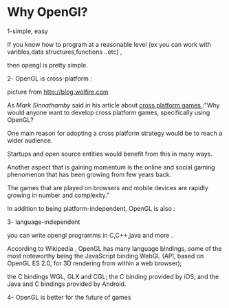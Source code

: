 
# Why OpenGl?

1-simple, easy 

 If you know how to program at a reasonable level (ex you can work  with varibles,data structures,functions ..etc) ,
 
 then opengl is pretty simple.


2- OpenGL is cross-platform :

picture from http://blog.wolfire.com

As *Mark Sinnathamby* said in his article about [cross platform games ](http://www.codeproject.com/Articles/358223/Cross-platform-game-design-and-development-using-O):"Why would anyone want to develop cross platform games, specifically using OpenGL? 

One main reason for adopting a cross platform strategy would be to reach a wider audience.

Startups and open source entities would benefit from this in many ways. 

Another aspect that is gaining momentum is the online and social gaming phenomenon that has been growing from few years back.

The games that are played on browsers and mobile devices are rapidly growing in number and complexity."

In addition to being platform-independent, OpenGL is also :

3- language-independent 

 you can write opengl programms in C,C++,java and more .
 
  According to Wikipedia , OpenGL has many language bindings, some of the most noteworthy being the JavaScript binding WebGL (API, based on   OpenGL ES 2.0, for 3D rendering from within a web browser);
  
  the C bindings WGL, GLX and CGL; the C binding provided by iOS; and the Java and C bindings provided by Android.
  
4- OpenGL is better for the future of games 



